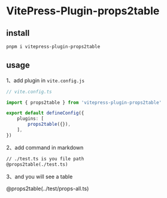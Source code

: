 # VitePress-Plugin-props2table


## install

```bash
pnpm i vitepress-plugin-props2table
```

## usage

1、add plugin in `vite.config.js`

```typescript
// vite.config.ts

import { props2table } from 'vitepress-plugin-props2table'

export default defineConfig({
    plugins: [
        props2table({}),
    ],
})
```


2、add command in markdown

```markdown
// ./test.ts is you file path
@props2table(./test.ts)
```


3、and you will see a table

@props2table(../test/props-all.ts)